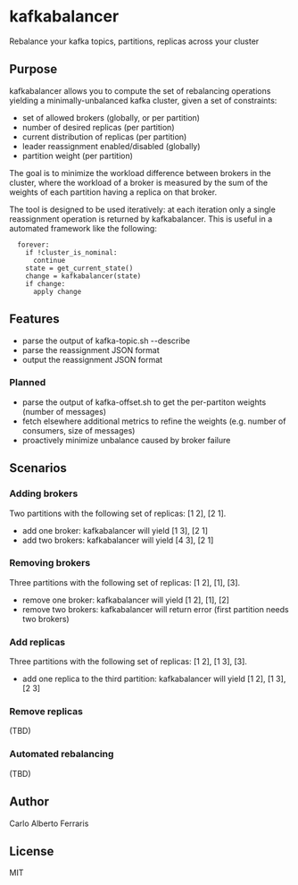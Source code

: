 # kafkabalancer
Rebalance your kafka topics, partitions, replicas across your cluster

## Purpose
kafkabalancer allows you to compute the set of rebalancing operations yielding a
minimally-unbalanced kafka cluster, given a set of constraints:

- set of allowed brokers (globally, or per partition)
- number of desired replicas (per partition)
- current distribution of replicas (per partition)
- leader reassignment enabled/disabled (globally)
- partition weight (per partition)

The goal is to minimize the workload difference between brokers in the cluster,
where the workload of a broker is measured by the sum of the weights of each
partition having a replica on that broker.

The tool is designed to be used iteratively: at each iteration only a single
reassignment operation is returned by kafkabalancer. This is useful in a
automated framework like the following:

```
  forever:
    if !cluster_is_nominal:
      continue
    state = get_current_state()
    change = kafkabalancer(state)
    if change:
      apply change
```    

## Features
- parse the output of kafka-topic.sh --describe
- parse the reassignment JSON format
- output the reassignment JSON format

### Planned
- parse the output of kafka-offset.sh to get the per-partiton weights (number of
  messages)
- fetch elsewhere additional metrics to refine the weights (e.g. number of
  consumers, size of messages)
- proactively minimize unbalance caused by broker failure

## Scenarios

### Adding brokers
Two partitions with the following set of replicas: [1 2], [2 1].
- add one broker: kafkabalancer will yield [1 3], [2 1]
- add two brokers: kafkabalancer will yield [4 3], [2 1]

### Removing brokers
Three partitions with the following set of replicas: [1 2], [1], [3].
- remove one broker: kafkabalancer will yield [1 2], [1], [2]
- remove two brokers: kafkabalancer will return error (first partition needs two
  brokers)

### Add replicas
Three partitions with the following set of replicas: [1 2], [1 3], [3].
- add one replica to the third partition: kafkabalancer will yield [1 2], [1 3], [2 3]

### Remove replicas
(TBD)

### Automated rebalancing
(TBD)

## Author
Carlo Alberto Ferraris

## License
MIT
